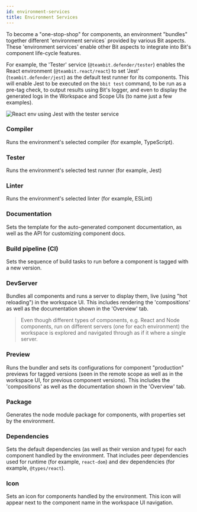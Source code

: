 ```yaml
---
id: environment-services
title: Environment Services
---
```


To become a "one-stop-shop" for components, an environment "bundles" together different 'environment services` provided by various Bit aspects. These 'environment services' enable other Bit aspects to integrate into Bit's component life-cycle features. 

For example, the 'Tester' service (`@teambit.defender/tester`) enables the React environment (`@teambit.react/react`) to set 'Jest' (`teambit.defender/jest`) as the default test runner for its components. This will enable Jest to be executed on the `bbit test` command, to be run as a pre-tag check, to output results using Bit's logger, and even to display the generated logs in the Workspace and Scope UIs (to name just a few examples).

![React env using Jest with the tester service](/img/react_env_ex.png)
### Compiler
Runs the environment's selected compiler  (for example, TypeScript).
### Tester
Runs the environment's selected test runner (for example, Jest)
### Linter
Runs the environment's selected linter (for example, ESLint)
### Documentation
Sets the template for the auto-generated component documentation, as well as the API for customizing component docs.
### Build pipeline (CI)
Sets the sequence of build tasks to run before a component is tagged with a new version.
### DevServer
Bundles all components and runs a server to display them, live (using "hot reloading") in the workspace UI. This includes rendering the 'compositions' as well as the documentation shown in the 'Overview' tab.
> Even though different types of components, e.g. React and Node components, run on different servers (one for each environment) the workspace is explored and navigated through as if it where a single server.
### Preview
Runs the bundler and sets its configurations for component "production" previews for tagged versions (seen in the remote scope as well as in the workspace UI, for previous component versions). This includes the 'compositions' as well as the documentation shown in the 'Overview' tab.
### Package
Generates the node module package for components, with properties set by the environment.
### Dependencies
Sets the default dependencies (as well as their version and type) for each component handled by the environment. That includes peer dependencies used for runtime (for example, `react-dom`) and dev dependencies (for example, `@types/react`).
### Icon
Sets an icon for components handled by the environment. This icon will appear next to the component name in the workspace UI navigation.
